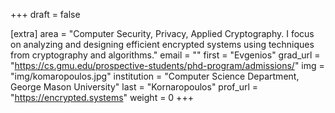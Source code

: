 +++
draft = false

[extra]
area = "Computer Security, Privacy, Applied Cryptography. I focus on analyzing and designing efficient encrypted systems using techniques from cryptography and algorithms."
email = ""
first = "Evgenios"
grad_url = "https://cs.gmu.edu/prospective-students/phd-program/admissions/"
img = "img/komaropoulos.jpg"
institution = "Computer Science Department, George Mason University"
last = "Kornaropoulos"
prof_url = "https://encrypted.systems"
weight = 0
+++